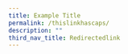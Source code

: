 ```yaml
---
title: Example Title
permalink: /thislinkhascaps/
description: ""
third_nav_title: Redirectedlink
---
```

